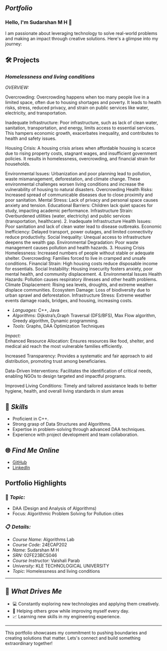 ## *Portfolio*

### Hello, I'm Sudarshan M H 👋

I am passionate about leveraging technology to solve real-world problems and making an impact through creative solutions. 
Here's a glimpse into my journey:  


## 🛠 Projects

### *Homelessness and living conditions*  

*OVERVIEW:*  

Overcrowding:
Overcrowding happens when too many people live in a limited space, often due to housing shortages and poverty. It leads to health risks, stress, reduced privacy, and strain on public services like water, electricity, and transportation.

Inadequate Infrastructure:
Poor infrastructure, such as lack of clean water, sanitation, transportation, and energy, limits access to essential services. This hampers economic growth, exacerbates inequality, and contributes to health and safety issues.

Housing Crisis:
A housing crisis arises when affordable housing is scarce due to rising property costs, stagnant wages, and insufficient government policies. It results in homelessness, overcrowding, and financial strain for households.

Environmental Issues:
Urbanization and poor planning lead to pollution, waste mismanagement, deforestation, and climate change. These environmental challenges worsen living conditions and increase the vulnerability of housing to natural disasters.
Overcrowding
Health Risks: Increased spread of communicable diseases due to close proximity and poor sanitation.
Mental Stress: Lack of privacy and personal space causes anxiety and tension.
Educational Barriers: Children lack quiet spaces for study, impacting academic performance.
Infrastructure Strain: Overburdened utilities (water, electricity) and public services (transportation, healthcare).
2. Inadequate Infrastructure
Health Issues: Poor sanitation and lack of clean water lead to disease outbreaks.
Economic Inefficiency: Delayed transport, power outages, and limited connectivity reduce productivity.
Social Inequality: Unequal access to infrastructure deepens the wealth gap.
Environmental Degradation: Poor waste management causes pollution and health hazards.
3. Housing Crisis
Homelessness: Increased numbers of people without stable or adequate shelter.
Overcrowding: Families forced to live in cramped and unsafe conditions.
Financial Strain: High housing costs reduce disposable income for essentials.
Social Instability: Housing insecurity fosters anxiety, poor mental health, and community displacement.
4. Environmental Issues
Health Hazards: Pollution causes respiratory illnesses and other health problems.
Climate Displacement: Rising sea levels, droughts, and extreme weather displace communities.
Ecosystem Damage: Loss of biodiversity due to urban sprawl and deforestation.
Infrastructure Stress: Extreme weather events damage roads, bridges, and housing, increasing costs.

- *Languages:* C++, Java  
- *Algorithms:* Dijkstra’s,Graph Traversal (DFS/BFS), Max Flow algorithm, Greedy algorithm, Dynamic programming.
- *Tools:* Graphs, DAA Optimization Techniques  

*Impact:*  
Enhanced Resource Allocation: Ensures resources like food, shelter, and medical aid reach the most vulnerable families efficiently.

Increased Transparency: Provides a systematic and fair approach to aid distribution, promoting trust among beneficiaries.

Data-Driven Interventions: Facilitates the identification of critical needs, enabling NGOs to design targeted and impactful programs.

Improved Living Conditions: Timely and tailored assistance leads to better hygiene, health, and overall living standards in slum areas

## 🚀 *Skills*  

- Proficient in C++.  
- Strong grasp of Data Structures and Algorithms.  
- Expertise in problem-solving through advanced DAA techniques.  
- Experience with project development and team collaboration.  


## 🌐 *Find Me Online*

- [GitHub](https://github.com/sudarshan-mh/HLC.github.io/edit/main/README.md)
- [LinkedIn](https://www.linkedin.com/in/sudarshan-honnappanavar-518624345/)

## Portfolio Highlights

### 🎯 *Topic:* 

- DAA (Design and Analysis of Algorithms)  
- Focus: Algorithmic Problem Solving for Pollution cities  

### 📋 *Details:*

- *Course Name:* Algorithms Lab 
- *Course Code:* 24ECAP202  
- *Name:* Sudarshan M H 
- *SRN:* 02FE23BCS046
- *Course Instructor:* Vaishali Parab 
- *University:* KLE TECHNOLOGICAL UNIVERSITY
- *Topic:* Homelessness and living conditions

---

## 🎨 *What Drives Me*  
- 💻 Constantly exploring new technologies and applying them creatively.  
- 🤝 Helping others grow while improving myself every day.  
- 📈 Learning new skills in my engineering experience.

---

This portfolio showcases my commitment to pushing boundaries and creating  solutions that matter. Lets's connect and build something extraordinary together!
